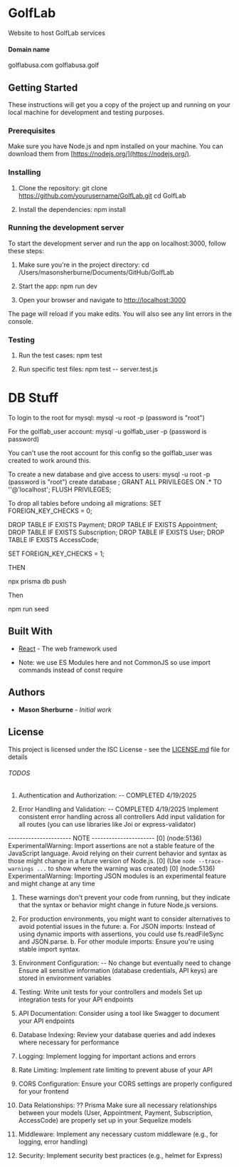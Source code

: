 # GolfLab
Website to host GolfLab services

#### Domain name ####
golflabusa.com
golflabusa.golf

## Getting Started

These instructions will get you a copy of the project up and running on your local machine for development and testing purposes.

### Prerequisites

Make sure you have Node.js and npm installed on your machine. You can download them from [https://nodejs.org/](https://nodejs.org/).

### Installing

1. Clone the repository:
git clone https://github.com/yourusername/GolfLab.git
cd GolfLab

2. Install the dependencies:
npm install


### Running the development server

To start the development server and run the app on localhost:3000, follow these steps:

1. Make sure you're in the project directory:
cd /Users/masonsherburne/Documents/GitHub/GolfLab

2. Start the app:
npm run dev

3. Open your browser and navigate to [http://localhost:3000](http://localhost:3000)

The page will reload if you make edits. You will also see any lint errors in the console.

### Testing
1. Run the test cases:
npm test

2. Run specific test files:
npm test -- server.test.js

# DB Stuff
To login to the root for mysql: 
mysql -u root -p 
(password is "root")

For the golflab_user account:
mysql -u golflab_user -p
(password is password)

You can't use the root account for this config so the golflab_user was created to work around this. 

To create a new database and give access to users:
mysql -u root -p 
(password is "root")
create database <db name>;
GRANT ALL PRIVILEGES ON <db name>.* TO '<user>'@'localhost';
FLUSH PRIVILEGES;

To drop all tables before undoing all migrations:
SET FOREIGN_KEY_CHECKS = 0;

DROP TABLE IF EXISTS Payment;
DROP TABLE IF EXISTS Appointment;
DROP TABLE IF EXISTS Subscription;
DROP TABLE IF EXISTS User;
DROP TABLE IF EXISTS AccessCode;

SET FOREIGN_KEY_CHECKS = 1;

THEN

npx prisma db push

Then

npm run seed


## Built With

* [React](https://reactjs.org/) - The web framework used

* Note: we use ES Modules here and not CommonJS so use import commands instead of const require

## Authors

* **Mason Sherburne** - *Initial work*

## License

This project is licensed under the ISC License - see the [LICENSE.md](LICENSE.md) file for details




###### TODOS ######
1. Authentication and Authorization: -- COMPLETED 4/19/2025
<!-- Implement user authentication (login, logout, register)
Set up middleware for protecting routes that require authentication
Implement role-based access control if needed (e.g., admin vs regular user) -->
2. Error Handling and Validation: -- COMPLETED 4/19/2025
Implement consistent error handling across all controllers
Add input validation for all routes (you can use libraries like Joi or express-validator)

---------------------- NOTE ----------------------
[0] (node:5136) ExperimentalWarning: Import assertions are not a stable feature of the JavaScript language. Avoid relying on their current behavior and syntax as those might change in a future version of Node.js.
[0] (Use `node --trace-warnings ...` to show where the warning was created)
[0] (node:5136) ExperimentalWarning: Importing JSON modules is an experimental feature and might change at any time

1. These warnings don't prevent your code from running, but they indicate that the syntax or behavior might change in future Node.js versions.
2. For production environments, you might want to consider alternatives to avoid potential issues in the future:
    a. For JSON imports: Instead of using dynamic imports with assertions, you could use fs.readFileSync and JSON.parse.
    b. For other module imports: Ensure you're using stable import syntax.

3. Environment Configuration: -- No change but eventually need to change
Ensure all sensitive information (database credentials, API keys) are stored in environment variables
4. Testing:
Write unit tests for your controllers and models
Set up integration tests for your API endpoints
5. API Documentation:
Consider using a tool like Swagger to document your API endpoints
6. Database Indexing:
Review your database queries and add indexes where necessary for performance
7. Logging:
Implement logging for important actions and errors
8. Rate Limiting:
Implement rate limiting to prevent abuse of your API
9. CORS Configuration:
Ensure your CORS settings are properly configured for your frontend
10. Data Relationships: ?? Prisma
Make sure all necessary relationships between your models (User, Appointment, Payment, Subscription, AccessCode) are properly set up in your Sequelize models
11. Middleware:
Implement any necessary custom middleware (e.g., for logging, error handling)
12. Security:
Implement security best practices (e.g., helmet for Express)